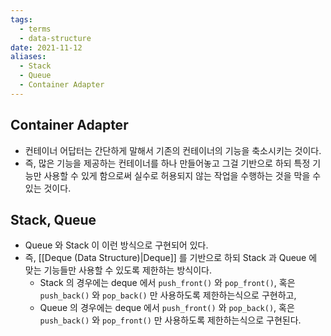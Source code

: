 ```yaml
---
tags:
  - terms
  - data-structure
date: 2021-11-12
aliases:
  - Stack
  - Queue
  - Container Adapter
---
```

## Container Adapter

- 컨테이너 어답터는 간단하게 말해서 기존의 컨테이너의 기능을 축소시키는 것이다.
- 즉, 많은 기능을 제공하는 컨테이너를 하나 만들어놓고 그걸 기반으로 하되 특정 기능만 사용할 수 있게 함으로써 실수로 허용되지 않는 작업을 수행하는 것을 막을 수 있는 것이다.

## Stack, Queue

- Queue 와 Stack 이 이런 방식으로 구현되어 있다.
- 즉, [[Deque (Data Structure)|Deque]] 를 기반으로 하되 Stack 과 Queue 에 맞는 기능들만 사용할 수 있도록 제한하는 방식이다.
	- Stack 의 경우에는 deque 에서 `push_front()` 와 `pop_front()`, 혹은 `push_back()` 와 `pop_back()` 만 사용하도록 제한하는식으로 구현하고,
	- Queue 의 경우에는 deque 에서 `push_front()` 와 `pop_back()`, 혹은 `push_back()` 와 `pop_front()` 만 사용하도록 제한하는식으로 구현된다.